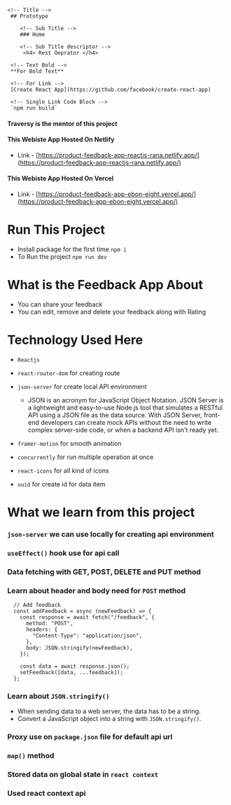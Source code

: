 <!-- Multiline Code Block -->

```
<!-- Title -->
 ## Prototype

    <!-- Sub Title -->
    ### Home

    <!-- Sub Title descriptor -->
     <h4> Rest Oeprator </h4>

 <!-- Text Bold -->
 **For Bold Text**

 <!-- For Link -->
 [Create React App](https://github.com/facebook/create-react-app)

 <!-- Single Link Code Block -->
 `npm run build`

```

<h4>Traversy is the mentor of this project</h4>

<h4>This Webiste App Hosted On Netlify</h4>

- Link - [https://product-feedback-app-reactjs-rana.netlify.app/](https://product-feedback-app-reactjs-rana.netlify.app/)

<h4>This Webiste App Hosted On Vercel</h4>

- Link - [https://product-feedback-app-ebon-eight.vercel.app/](https://product-feedback-app-ebon-eight.vercel.app/)

# Run This Project

- Install package for the first time `npm i`
- To Run the project `npm run dev`

# What is the Feedback App About

- You can share your feedback
- You can edit, remove and delete your feedback along with Rating

# Technology Used Here

- `Reactjs`
- `react-router-dom` for creating route
- `json-server` for create local API environment

  - JSON is an acronym for JavaScript Object Notation. JSON Server is a lightweight and easy-to-use Node.js tool that simulates a RESTful API using a JSON file as the data source. With JSON Server, front-end developers can create mock APIs without the need to write complex server-side code, or when a backend API isn't ready yet.

- `framer-motion` for smooth animation
- `concurrently` for run multiple operation at once
- `react-icons` for all kind of icons
- `uuid` for create id for data item

# What we learn from this project

### `json-server` we can use locally for creating api environment

### `useEffect()` hook use for api call

### Data fetching with GET, POST, DELETE and PUT method

### Learn about header and body need for `POST` method

```
  // Add feedback
  const addFeedback = async (newFeedback) => {
    const response = await fetch("/feedback", {
      method: "POST",
      headers: {
        "Content-Type": "application/json",
      },
      body: JSON.stringify(newFeedback),
    });

    const data = await response.json();
    setFeedback([data, ...feedback]);
  };
```

### Learn about `JSON.stringify()`

- When sending data to a web server, the data has to be a string.
- Convert a JavaScript object into a string with `JSON.stringify()`.

### Proxy use on `package.json` file for default api url

### `map()` method

### Stored data on global state in `react context`

### Used react context api
